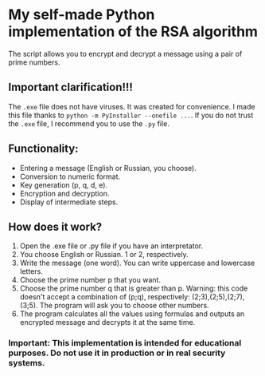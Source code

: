 # My self-made Python implementation of the RSA algorithm  
The script allows you to encrypt and decrypt a message using a pair of prime numbers.  

## Important clarification!!!  

The `.exe` file does not have viruses. It was created for convenience. I made this file thanks to `python -m PyInstaller --onefile ...`. If you do not trust the `.exe` file, I recommend you to use the `.py` file.

## Functionality: 

- Entering a message (English or Russian, you choose).  
- Conversion to numeric format.  
- Key generation (p, q, d, e).  
- Encryption and decryption.  
- Display of intermediate steps.  

## How does it work?  
1. Open the .exe file or .py file if you have an interpretator. 
2. You choose English or Russian. 1 or 2, respectively.
3. Write the message (one word). You can write uppercase and lowercase letters.
4. Choose the prime number p that you want.
5. Choose the prime number q that is greater than p.
Warning: this code doesn't accept a combination of (p;q), respectively: (2;3),(2;5),(2;7),(3;5). The program will ask you to choose other numbers.
6. The program calculates all the values using formulas and outputs an encrypted message and decrypts it at the same time.

### Important: This implementation is intended for educational purposes. Do not use it in production or in real security systems.
